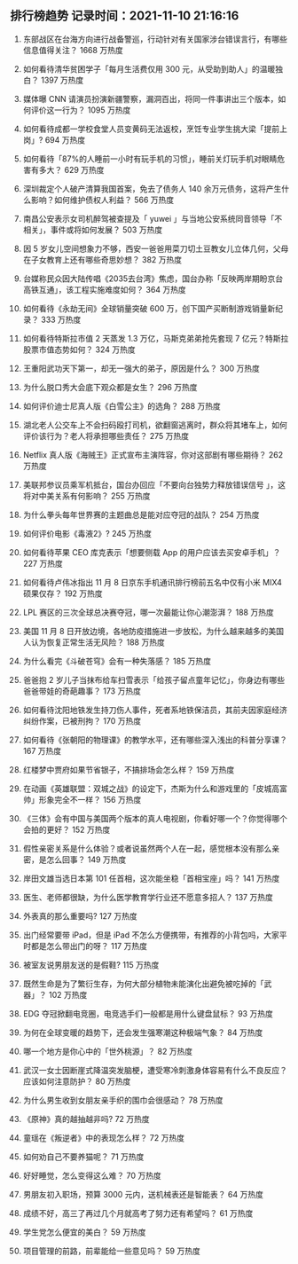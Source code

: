 
## 排行榜趋势 记录时间：2021-11-10 21:16:16
  
  1. 东部战区在台海方向进行战备警巡，行动针对有关国家涉台错误言行，有哪些信息值得关注？ 1668 万热度
    
  2. 如何看待清华贫困学子「每月生活费仅用 300 元，从受助到助人」的温暖独白？ 1397 万热度
    
  3. 媒体曝 CNN 请演员扮演新疆警察，漏洞百出，将同一件事讲出三个版本，如何评价这一行为？ 1095 万热度
    
  4. 如何看待成都一学校食堂人员变黄码无法返校，烹饪专业学生挑大梁「提前上岗」? 694 万热度
    
  5. 如何看待「87%的人睡前一小时有玩手机的习惯」，睡前关灯玩手机对眼睛危害有多大？ 629 万热度
    
  6. 深圳裁定个人破产清算我国首案，免去了债务人 140 余万元债务，这将产生什么影响？如何维护债权人利益？ 566 万热度
    
  7. 南昌公安表示女司机醉驾被查提及「 yuwei 」与当地公安系统同音领导「不相关」，事件或将如何发展？ 503 万热度
    
  8. 因 5 岁女儿空间想象力不够，西安一爸爸用菜刀切土豆教女儿立体几何，父母在子女教育上还有哪些奇思妙想？ 382 万热度
    
  9. 台媒称民众因大陆传唱《2035去台湾》焦虑，国台办称「反映两岸期盼京台高铁互通」，该工程实施难度如何？ 364 万热度
    
  10. 如何看待《永劫无间》全球销量突破 600 万，创下国产买断制游戏销量新纪录？ 333 万热度
    
  11. 如何看待特斯拉市值 2 天蒸发 1.3 万亿，马斯克弟弟抢先套现 7 亿元？特斯拉股票市值态势如何？ 324 万热度
    
  12. 王重阳武功天下第一，却无一强大的弟子，原因是什么？ 300 万热度
    
  13. 为什么脱口秀大会底下观众都是女生？ 296 万热度
    
  14. 如何评价迪士尼真人版《白雪公主》的选角？ 288 万热度
    
  15. 湖北老人公交车上不会扫码殴打司机，欲翻窗逃离时，群众将其堵车上，如何评价该行为？老人将承担哪些责任？ 275 万热度
    
  16. Netflix 真人版《海贼王》正式宣布主演阵容，你对这部剧有哪些期待？ 262 万热度
    
  17. 美联邦参议员乘军机抵台，国台办回应「不要向台独势力释放错误信号 」，这将对中美关系有何影响？ 255 万热度
    
  18. 为什么拳头每年世界赛的主题曲总是能对应夺冠的战队？ 254 万热度
    
  19. 如何评价电影《毒液2》? 245 万热度
    
  20. 如何看待苹果 CEO 库克表示「想要侧载 App 的用户应该去买安卓手机」？ 227 万热度
    
  21. 如何看待卢伟冰指出 11 月 8 日京东手机通讯排行榜前五名中仅有小米 MIX4 硕果仅存？ 192 万热度
    
  22. LPL 赛区的三次全球总决赛夺冠，哪一次最能让你心潮澎湃？ 188 万热度
    
  23. 美国 11 月 8 日开放边境，各地防疫措施进一步放松，为什么越来越多的美国人认为恢复正常生活无风险？ 188 万热度
    
  24. 为什么看完《斗破苍穹》会有一种失落感？ 185 万热度
    
  25. 爸爸抱 2 岁儿子当抹布给车扫雪表示「给孩子留点童年记忆」，你身边有哪些爸爸带娃的奇葩趣事？ 173 万热度
    
  26. 如何看待沈阳地铁发生持刀伤人事件，死者系地铁保洁员，其前夫因家庭经济纠纷作案，已被刑拘？ 170 万热度
    
  27. 如何看待《张朝阳的物理课》的教学水平，还有哪些深入浅出的科普分享课？ 167 万热度
    
  28. 红楼梦中贾府如果节省银子，不搞排场会怎么样？ 159 万热度
    
  29. 在动画《英雄联盟：双城之战》的设定下，杰斯为什么和游戏里的「皮城高富帅」形象完全不一样？ 156 万热度
    
  30. 《三体》会有中国与美国两个版本的真人电视剧，你看好哪一个？你觉得哪个会拍的更好？ 152 万热度
    
  31. 假性亲密关系是什么体验？或者说虽然两个人在一起，感觉根本没有那么亲密，是怎么回事？ 149 万热度
    
  32. 岸田文雄当选日本第 101 任首相，这次能坐稳「首相宝座」吗？ 141 万热度
    
  33. 医生、老师都很缺，为什么医学教育学行业还不愿意多招人？ 137 万热度
    
  34. 外表真的那么重要吗? 127 万热度
    
  35. 出门经常要带 iPad，但是 iPad 不怎么方便携带，有推荐的小背包吗，大家平时都是怎么带出门的呀？ 117 万热度
    
  36. 被室友说男朋友送的是假鞋? 115 万热度
    
  37. 既然生命是为了繁衍生存，为何大部分植物未能演化出避免被吃掉的「武器」？ 102 万热度
    
  38. EDG 夺冠掀翻电竞圈，电竞选手们一般都是用什么键盘鼠标？ 93 万热度
    
  39. 为何在全球变暖的趋势下，还会发生强寒潮这种极端气象？ 84 万热度
    
  40. 哪一个地方是你心中的「世外桃源」？ 82 万热度
    
  41. 武汉一女士因断崖式降温突发脑梗，遭受寒冷刺激身体容易有什么不良反应？应该如何注意防护？ 80 万热度
    
  42. 为什么男生收到女朋友亲手织的围巾会很感动？ 78 万热度
    
  43. 《原神》真的越抽越非吗? 72 万热度
    
  44. 童瑶在《叛逆者》中的表现怎么样？ 72 万热度
    
  45. 如何劝自己不要养猫呢？ 71 万热度
    
  46. 好好睡觉，怎么变得这么难？ 70 万热度
    
  47. 男朋友初入职场，预算 3000 元内，送机械表还是智能表？ 64 万热度
    
  48. 成绩不好，高三了再过几个月就高考了努力还有希望吗？ 61 万热度
    
  49. 学生党怎么便宜的美白？ 59 万热度
    
  50. 项目管理的前路，前辈能给一些意见吗？ 59 万热度
    